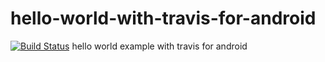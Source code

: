 # hello-world-with-travis-for-android
[![Build Status](https://travis-ci.org/jurkov/hello-world-with-travis-for-android.svg?branch=master)](https://travis-ci.org/jurkov/hello-world-with-travis-for-android)
hello world example with travis for android
